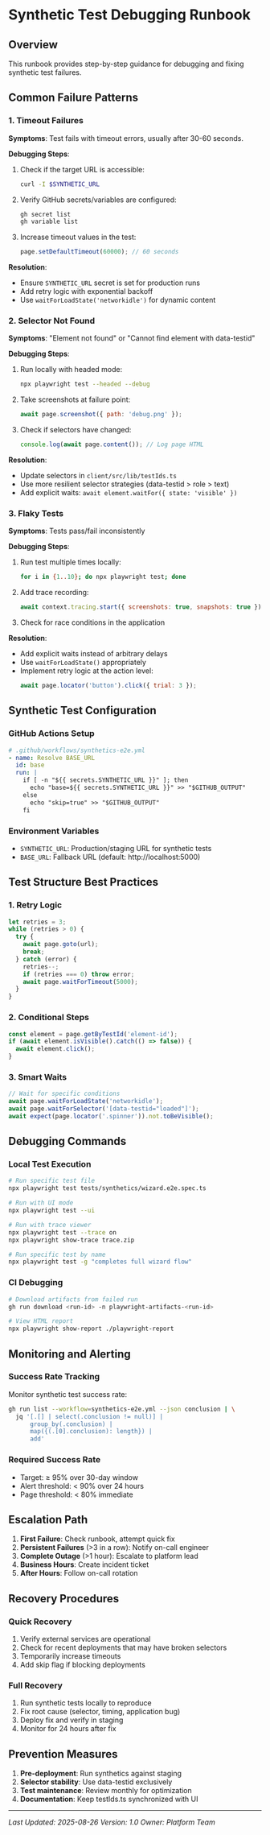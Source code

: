 # Synthetic Test Debugging Runbook

## Overview
This runbook provides step-by-step guidance for debugging and fixing synthetic test failures.

## Common Failure Patterns

### 1. Timeout Failures
**Symptoms**: Test fails with timeout errors, usually after 30-60 seconds.

**Debugging Steps**:
1. Check if the target URL is accessible:
   ```bash
   curl -I $SYNTHETIC_URL
   ```
2. Verify GitHub secrets/variables are configured:
   ```bash
   gh secret list
   gh variable list
   ```
3. Increase timeout values in the test:
   ```javascript
   page.setDefaultTimeout(60000); // 60 seconds
   ```

**Resolution**:
- Ensure `SYNTHETIC_URL` secret is set for production runs
- Add retry logic with exponential backoff
- Use `waitForLoadState('networkidle')` for dynamic content

### 2. Selector Not Found
**Symptoms**: "Element not found" or "Cannot find element with data-testid"

**Debugging Steps**:
1. Run locally with headed mode:
   ```bash
   npx playwright test --headed --debug
   ```
2. Take screenshots at failure point:
   ```javascript
   await page.screenshot({ path: 'debug.png' });
   ```
3. Check if selectors have changed:
   ```javascript
   console.log(await page.content()); // Log page HTML
   ```

**Resolution**:
- Update selectors in `client/src/lib/testIds.ts`
- Use more resilient selector strategies (data-testid > role > text)
- Add explicit waits: `await element.waitFor({ state: 'visible' })`

### 3. Flaky Tests
**Symptoms**: Tests pass/fail inconsistently

**Debugging Steps**:
1. Run test multiple times locally:
   ```bash
   for i in {1..10}; do npx playwright test; done
   ```
2. Add trace recording:
   ```javascript
   await context.tracing.start({ screenshots: true, snapshots: true });
   ```
3. Check for race conditions in the application

**Resolution**:
- Add explicit waits instead of arbitrary delays
- Use `waitForLoadState()` appropriately
- Implement retry logic at the action level:
  ```javascript
  await page.locator('button').click({ trial: 3 });
  ```

## Synthetic Test Configuration

### GitHub Actions Setup
```yaml
# .github/workflows/synthetics-e2e.yml
- name: Resolve BASE_URL
  id: base
  run: |
    if [ -n "${{ secrets.SYNTHETIC_URL }}" ]; then
      echo "base=${{ secrets.SYNTHETIC_URL }}" >> "$GITHUB_OUTPUT"
    else
      echo "skip=true" >> "$GITHUB_OUTPUT"
    fi
```

### Environment Variables
- `SYNTHETIC_URL`: Production/staging URL for synthetic tests
- `BASE_URL`: Fallback URL (default: http://localhost:5000)

## Test Structure Best Practices

### 1. Retry Logic
```javascript
let retries = 3;
while (retries > 0) {
  try {
    await page.goto(url);
    break;
  } catch (error) {
    retries--;
    if (retries === 0) throw error;
    await page.waitForTimeout(5000);
  }
}
```

### 2. Conditional Steps
```javascript
const element = page.getByTestId('element-id');
if (await element.isVisible().catch(() => false)) {
  await element.click();
}
```

### 3. Smart Waits
```javascript
// Wait for specific conditions
await page.waitForLoadState('networkidle');
await page.waitForSelector('[data-testid="loaded"]');
await expect(page.locator('.spinner')).not.toBeVisible();
```

## Debugging Commands

### Local Test Execution
```bash
# Run specific test file
npx playwright test tests/synthetics/wizard.e2e.spec.ts

# Run with UI mode
npx playwright test --ui

# Run with trace viewer
npx playwright test --trace on
npx playwright show-trace trace.zip

# Run specific test by name
npx playwright test -g "completes full wizard flow"
```

### CI Debugging
```bash
# Download artifacts from failed run
gh run download <run-id> -n playwright-artifacts-<run-id>

# View HTML report
npx playwright show-report ./playwright-report
```

## Monitoring and Alerting

### Success Rate Tracking
Monitor synthetic test success rate:
```bash
gh run list --workflow=synthetics-e2e.yml --json conclusion | \
  jq '[.[] | select(.conclusion != null)] | 
      group_by(.conclusion) | 
      map({(.[0].conclusion): length}) | 
      add'
```

### Required Success Rate
- Target: ≥ 95% over 30-day window
- Alert threshold: < 90% over 24 hours
- Page threshold: < 80% immediate

## Escalation Path

1. **First Failure**: Check runbook, attempt quick fix
2. **Persistent Failures** (>3 in a row): Notify on-call engineer
3. **Complete Outage** (>1 hour): Escalate to platform lead
4. **Business Hours**: Create incident ticket
5. **After Hours**: Follow on-call rotation

## Recovery Procedures

### Quick Recovery
1. Verify external services are operational
2. Check for recent deployments that may have broken selectors
3. Temporarily increase timeouts
4. Add skip flag if blocking deployments

### Full Recovery
1. Run synthetic tests locally to reproduce
2. Fix root cause (selector, timing, application bug)
3. Deploy fix and verify in staging
4. Monitor for 24 hours after fix

## Prevention Measures

1. **Pre-deployment**: Run synthetics against staging
2. **Selector stability**: Use data-testid exclusively
3. **Test maintenance**: Review monthly for optimization
4. **Documentation**: Keep testIds.ts synchronized with UI

---

*Last Updated: 2025-08-26*
*Version: 1.0*
*Owner: Platform Team*